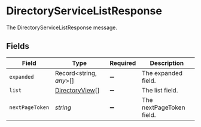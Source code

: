 # DirectoryServiceListResponse

The DirectoryServiceListResponse message.


## Fields

| Field                                                   | Type                                                    | Required                                                | Description                                             |
| ------------------------------------------------------- | ------------------------------------------------------- | ------------------------------------------------------- | ------------------------------------------------------- |
| `expanded`                                              | Record<string, *any*>[]                                 | :heavy_minus_sign:                                      | The expanded field.                                     |
| `list`                                                  | [DirectoryView](../../models/shared/directoryview.md)[] | :heavy_minus_sign:                                      | The list field.                                         |
| `nextPageToken`                                         | *string*                                                | :heavy_minus_sign:                                      | The nextPageToken field.                                |